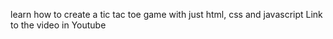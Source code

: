 
learn how to create a tic tac toe game with just html, css and javascript 
Link to the video in Youtube